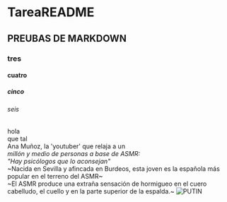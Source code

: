 # TareaREADME
## PREUBAS DE MARKDOWN
### tres
#### cuatro
##### cinco
###### seis
hola  
que tal  
Ana Muñoz, la 'youtuber' que relaja a un  
_millón y medio de personas a base de ASMR:_    
_"Hay psicólogos que lo aconsejan"_  
~Nacida en Sevilla y afincada en Burdeos, esta joven es la española más popular en el terreno del ASMR~  
~El ASMR produce una extraña sensación de hormigueo en el cuero cabelludo, el cuello y en la parte superior de la espalda.~
![PUTIN](https://media.diarioversionfinal.com/wp-content/uploads/2017/02/VladimirPut%C3%ADn-RusiaYEEUU-Versi%C3%B3nFinal.jpg)
